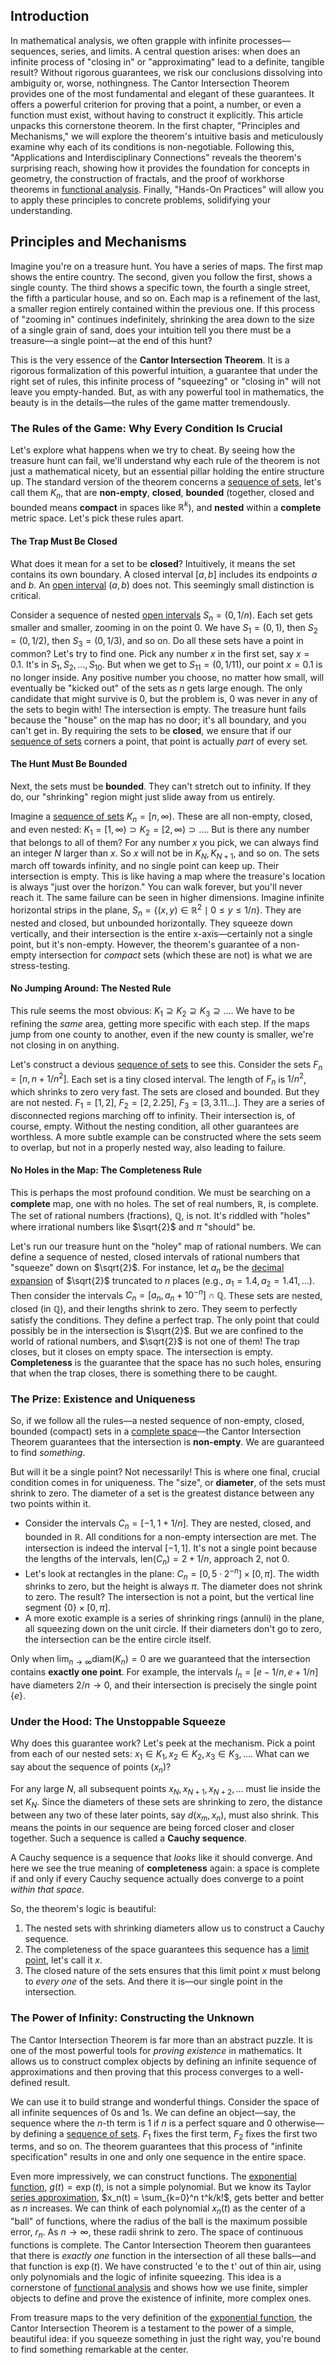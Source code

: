 ## Introduction
In mathematical analysis, we often grapple with infinite processes—sequences, series, and limits. A central question arises: when does an infinite process of "closing in" or "approximating" lead to a definite, tangible result? Without rigorous guarantees, we risk our conclusions dissolving into ambiguity or, worse, nothingness. The Cantor Intersection Theorem provides one of the most fundamental and elegant of these guarantees. It offers a powerful criterion for proving that a point, a number, or even a function must exist, without having to construct it explicitly. This article unpacks this cornerstone theorem. In the first chapter, "Principles and Mechanisms," we will explore the theorem's intuitive basis and meticulously examine why each of its conditions is non-negotiable. Following this, "Applications and Interdisciplinary Connections" reveals the theorem's surprising reach, showing how it provides the foundation for concepts in geometry, the construction of fractals, and the proof of workhorse theorems in [functional analysis](@article_id:145726). Finally, "Hands-On Practices" will allow you to apply these principles to concrete problems, solidifying your understanding.

## Principles and Mechanisms

Imagine you're on a treasure hunt. You have a series of maps. The first map shows the entire country. The second, given you follow the first, shows a single county. The third shows a specific town, the fourth a single street, the fifth a particular house, and so on. Each map is a refinement of the last, a smaller region entirely contained within the previous one. If this process of "zooming in" continues indefinitely, shrinking the area down to the size of a single grain of sand, does your intuition tell you there must be a treasure—a single point—at the end of this hunt?

This is the very essence of the **Cantor Intersection Theorem**. It is a rigorous formalization of this powerful intuition, a guarantee that under the right set of rules, this infinite process of "squeezing" or "closing in" will not leave you empty-handed. But, as with any powerful tool in mathematics, the beauty is in the details—the rules of the game matter tremendously.

### The Rules of the Game: Why Every Condition Is Crucial

Let's explore what happens when we try to cheat. By seeing how the treasure hunt can fail, we'll understand why each rule of the theorem is not just a mathematical nicety, but an essential pillar holding the entire structure up. The standard version of the theorem concerns a [sequence of sets](@article_id:184077), let's call them $K_n$, that are **non-empty**, **closed**, **bounded** (together, closed and bounded means **compact** in spaces like $\mathbb{R}^k$), and **nested** within a **complete** metric space. Let's pick these rules apart.

#### The Trap Must Be **Closed**

What does it mean for a set to be **closed**? Intuitively, it means the set contains its own boundary. A closed interval $[a, b]$ includes its endpoints $a$ and $b$. An [open interval](@article_id:143535) $(a, b)$ does not. This seemingly small distinction is critical.

Consider a sequence of nested [open intervals](@article_id:157083) $S_n = (0, 1/n)$. Each set gets smaller and smaller, zooming in on the point 0. We have $S_1 = (0, 1)$, then $S_2 = (0, 1/2)$, then $S_3 = (0, 1/3)$, and so on. Do all these sets have a point in common? Let's try to find one. Pick any number $x$ in the first set, say $x = 0.1$. It's in $S_1, S_2, \dots, S_{10}$. But when we get to $S_{11} = (0, 1/11)$, our point $x=0.1$ is no longer inside. Any positive number you choose, no matter how small, will eventually be "kicked out" of the sets as $n$ gets large enough. The only candidate that might survive is $0$, but the problem is, $0$ was never in any of the sets to begin with! The intersection is empty. The treasure hunt fails because the "house" on the map has no door; it's all boundary, and you can't get in. By requiring the sets to be **closed**, we ensure that if our [sequence of sets](@article_id:184077) corners a point, that point is actually *part* of every set.

#### The Hunt Must Be **Bounded**

Next, the sets must be **bounded**. They can't stretch out to infinity. If they do, our "shrinking" region might just slide away from us entirely.

Imagine a [sequence of sets](@article_id:184077) $K_n = [n, \infty)$. These are all non-empty, closed, and even nested: $K_1 = [1, \infty) \supset K_2 = [2, \infty) \supset \dots$. But is there any number that belongs to all of them? For any number $x$ you pick, we can always find an integer $N$ larger than $x$. So $x$ will not be in $K_N, K_{N+1}$, and so on. The sets march off towards infinity, and no single point can keep up. Their intersection is empty. This is like having a map where the treasure's location is always "just over the horizon." You can walk forever, but you'll never reach it. The same failure can be seen in higher dimensions. Imagine infinite horizontal strips in the plane, $S_n = \{(x,y) \in \mathbb{R}^2 \mid 0 \le y \le 1/n \}$. They are nested and closed, but unbounded horizontally. They squeeze down vertically, and their intersection is the entire x-axis—certainly not a single point, but it's non-empty. However, the theorem's guarantee of a non-empty intersection for *compact* sets (which these are not) is what we are stress-testing.

#### No Jumping Around: The **Nested** Rule

This rule seems the most obvious: $K_1 \supseteq K_2 \supseteq K_3 \supseteq \dots$. We have to be refining the *same* area, getting more specific with each step. If the maps jump from one county to another, even if the new county is smaller, we're not closing in on anything.

Let's construct a devious [sequence of sets](@article_id:184077) to see this. Consider the sets $F_n = [n, n + 1/n^2]$. Each set is a tiny closed interval. The length of $F_n$ is $1/n^2$, which shrinks to zero very fast. The sets are closed and bounded. But they are not nested. $F_1 = [1, 2]$, $F_2 = [2, 2.25]$, $F_3 = [3, 3.11\dots]$. They are a series of disconnected regions marching off to infinity. Their intersection is, of course, empty. Without the nesting condition, all other guarantees are worthless. A more subtle example can be constructed where the sets seem to overlap, but not in a properly nested way, also leading to failure.

#### No Holes in the Map: The **Completeness** Rule

This is perhaps the most profound condition. We must be searching on a **complete** map, one with no holes. The set of real numbers, $\mathbb{R}$, is complete. The set of rational numbers (fractions), $\mathbb{Q}$, is not. It's riddled with "holes" where irrational numbers like $\sqrt{2}$ and $\pi$ "should" be.

Let's run our treasure hunt on the "holey" map of rational numbers. We can define a sequence of nested, closed intervals of rational numbers that "squeeze" down on $\sqrt{2}$. For instance, let $a_n$ be the [decimal expansion](@article_id:141798) of $\sqrt{2}$ truncated to $n$ places (e.g., $a_1=1.4, a_2=1.41, \dots$). Then consider the intervals $C_n = [a_n, a_n + 10^{-n}] \cap \mathbb{Q}$. These sets are nested, closed (in $\mathbb{Q}$), and their lengths shrink to zero. They seem to perfectly satisfy the conditions. They define a perfect trap. The only point that could possibly be in the intersection is $\sqrt{2}$. But we are confined to the world of rational numbers, and $\sqrt{2}$ is not one of them! The trap closes, but it closes on empty space. The intersection is empty. **Completeness** is the guarantee that the space has no such holes, ensuring that when the trap closes, there is something there to be caught.

### The Prize: Existence and Uniqueness

So, if we follow all the rules—a nested sequence of non-empty, closed, bounded (compact) sets in a [complete space](@article_id:159438)—the Cantor Intersection Theorem guarantees that the intersection is **non-empty**. We are guaranteed to find *something*.

But will it be a single point? Not necessarily! This is where one final, crucial condition comes in for uniqueness. The "size", or **diameter**, of the sets must shrink to zero. The diameter of a set is the greatest distance between any two points within it.

*   Consider the intervals $C_n = [-1, 1 + 1/n]$. They are nested, closed, and bounded in $\mathbb{R}$. All conditions for a non-empty intersection are met. The intersection is indeed the interval $[-1, 1]$. It's not a single point because the lengths of the intervals, $\text{len}(C_n) = 2 + 1/n$, approach 2, not 0.
*   Let's look at rectangles in the plane: $C_n = [0, 5 \cdot 2^{-n}] \times [0, \pi]$. The width shrinks to zero, but the height is always $\pi$. The diameter does not shrink to zero. The result? The intersection is not a point, but the vertical line segment $\{0\} \times [0, \pi]$.
*   A more exotic example is a series of shrinking rings (annuli) in the plane, all squeezing down on the unit circle. If their diameters don't go to zero, the intersection can be the entire circle itself.

Only when $\lim_{n \to \infty} \text{diam}(K_n) = 0$ are we guaranteed that the intersection contains **exactly one point**. For example, the intervals $I_n = [e - 1/n, e + 1/n]$ have diameters $2/n \to 0$, and their intersection is precisely the single point $\{e\}$.

### Under the Hood: The Unstoppable Squeeze

Why does this guarantee work? Let's peek at the mechanism. Pick a point from each of our nested sets: $x_1 \in K_1, x_2 \in K_2, x_3 \in K_3, \dots$. What can we say about the sequence of points $(x_n)$?

For any large $N$, all subsequent points $x_N, x_{N+1}, x_{N+2}, \dots$ must lie inside the set $K_N$. Since the diameters of these sets are shrinking to zero, the distance between any two of these later points, say $d(x_m, x_n)$, must also shrink. This means the points in our sequence are being forced closer and closer together. Such a sequence is called a **Cauchy sequence**.

A Cauchy sequence is a sequence that *looks* like it should converge. And here we see the true meaning of **completeness** again: a space is complete if and only if every Cauchy sequence actually does converge to a point *within that space*.

So, the theorem's logic is beautiful:
1.  The nested sets with shrinking diameters allow us to construct a Cauchy sequence.
2.  The completeness of the space guarantees this sequence has a [limit point](@article_id:135778), let's call it $x$.
3.  The closed nature of the sets ensures that this limit point $x$ must belong to *every one* of the sets.
And there it is—our single point in the intersection.

### The Power of Infinity: Constructing the Unknown

The Cantor Intersection Theorem is far more than an abstract puzzle. It is one of the most powerful tools for *proving existence* in mathematics. It allows us to construct complex objects by defining an infinite sequence of approximations and then proving that this process converges to a well-defined result.

We can use it to build strange and wonderful things. Consider the space of all infinite sequences of 0s and 1s. We can define an object—say, the sequence where the $n$-th term is 1 if $n$ is a perfect square and 0 otherwise—by defining a [sequence of sets](@article_id:184077). $F_1$ fixes the first term, $F_2$ fixes the first two terms, and so on. The theorem guarantees that this process of "infinite specification" results in one and only one sequence in the entire space.

Even more impressively, we can construct functions. The [exponential function](@article_id:160923), $g(t) = \exp(t)$, is not a simple polynomial. But we know its Taylor [series approximation](@article_id:160300), $x_n(t) = \sum_{k=0}^n t^k/k!$, gets better and better as $n$ increases. We can think of each polynomial $x_n(t)$ as the center of a "ball" of functions, where the radius of the ball is the maximum possible error, $r_n$. As $n \to \infty$, these radii shrink to zero. The space of continuous functions is complete. The Cantor Intersection Theorem then guarantees that there is *exactly one* function in the intersection of all these balls—and that function is $\exp(t)$. We have constructed 'e to the t' out of thin air, using only polynomials and the logic of infinite squeezing. This idea is a cornerstone of [functional analysis](@article_id:145726) and shows how we use finite, simpler objects to define and prove the existence of infinite, more complex ones.

From treasure maps to the very definition of the [exponential function](@article_id:160923), the Cantor Intersection Theorem is a testament to the power of a simple, beautiful idea: if you squeeze something in just the right way, you're bound to find something remarkable at the center.